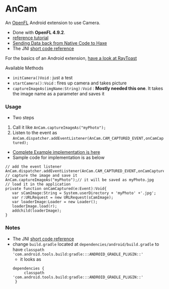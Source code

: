 AnCam
==============
An [OpenFL][1] Android extension to use Camera.

 - Done with **OpenFL 4.9.2**.
 - [reference tutorial][2]
 - [Sending Data back from Native Code to Haxe][4]
 - The JNI [short code reference][3]

For the basics of an Android extension, [have a look at RayToast][5]

Available Methods
 - `initCamera()Void` : just a test
 - `startCamera():Void` : fires up camera and takes picture
 - `captureImageAs(imgName:String):Void` : **Mostly needed this one**. It takes the image name as a parameter and saves it

### Usage
 - Two steps
  1. Call it like `AnCam.captureImageAs("myPhoto");`
  2. Listen to the event as `AnCam.dispatcher.addEventListener(AnCam.CAM_CAPTURED_EVENT,onCamCaptured);`
 - [Complete Example implementation is here][6]
 - Sample code for implementation is as below
 ```
 // add the event listener
 AnCam.dispatcher.addEventListener(AnCam.CAM_CAPTURED_EVENT,onCamCaptured);
 // capture the image and save it
 AnCam.captureImageAs("myPhoto");// it will be saved as myPhoto.jpg
 // load it in the application
 private function onCamCaptured(e:Event):Void{
	var sCamImage:String = System.userDirectory + 'myPhoto' +'.jpg';
	var r:URLRequest = new URLRequest(sCamImage);
	var loaderImage:Loader = new Loader();
	loaderImage.load(r);
	addchild(loaderImage);
}
 ```

### Notes

 - The JNI [short code reference][3]
 - change `build.gradle` located at `dependencies/android/build.gradle` to have `classpath 'com.android.tools.build:gradle:::ANDROID_GRADLE_PLUGIN::'`
   - it looks as
   ```
   dependencies {
		classpath 'com.android.tools.build:gradle:::ANDROID_GRADLE_PLUGIN::'
	}
   ``` 






[1]: http://www.openfl.org/learn/docs/tools/
[2]: https://player03.com/2014/08/09/openfl-extensions/
[3]: https://docs.oracle.com/javase/7/docs/technotes/guides/jni/spec/types.html
[4]: http://www.stencyl.com/help/viewPrint/229
[5]: https://github.com/saumya/RayToast
[6]: https://github.com/saumya/OpenFL-AnExt